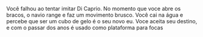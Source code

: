 Você falhou ao tentar imitar Di Caprio.
No momento que voce abre os bracos, o navio range e faz um movimento brusco. 
Você cai na água e percebe que ser um cubo de gelo é o seu novo eu.
Voce aceita seu destino, e com o passar dos anos é usado como plataforma para focas